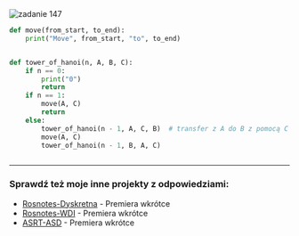 <picture>
  <source srcset="../../srt/zbior_zadan/147.png" media="(prefers-color-scheme: light)">
  <source srcset="../../srt/zbior_zadan/black_147.png" media="(prefers-color-scheme: dark)">
  <img src="../../srt/zbior_zadan/black_147.png" alt="zadanie 147">
</picture>

```python
def move(from_start, to_end):
    print("Move", from_start, "to", to_end)


def tower_of_hanoi(n, A, B, C):
    if n == 0:
        print("0")
        return
    if n == 1:
        move(A, C)
        return
    else:
        tower_of_hanoi(n - 1, A, C, B)  # transfer z A do B z pomocą C
        move(A, C)
        tower_of_hanoi(n - 1, B, A, C)



```

---
### Sprawdź też moje inne projekty z odpowiedziami:
- [Rosnotes-Dyskretna](https://github.com/kamilGie/Rosnotes-Dyskretna) - Premiera wkrótce
- [Rosnotes-WDI](https://github.com/kamilGie/Rosnotes-WDI) - Premiera wkrótce
- [ASRT-ASD](https://github.com/kamilGie/Rosnotes-Dyskretna) - Premiera wkrótce
